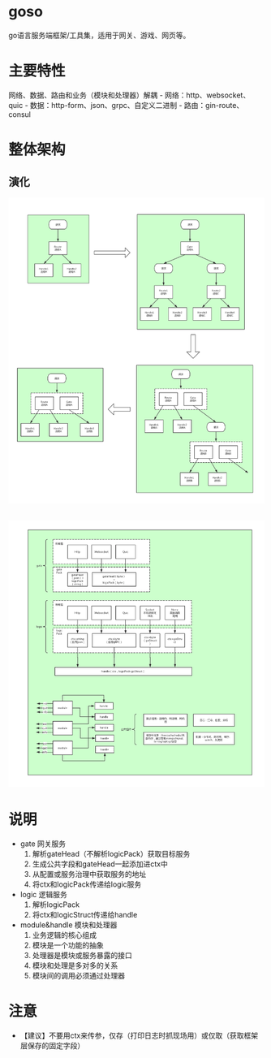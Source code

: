# goso

go语言服务端框架/工具集，适用于网关、游戏、网页等。

# 主要特性

网络、数据、路由和业务（模块和处理器）解耦
    - 网络：http、websocket、quic
    - 数据：http-form、json、grpc、自定义二进制
    - 路由：gin-route、consul

# 整体架构

## 演化
![](/docs/jpg/演化.jpg)

## 
![](/docs/jpg/架构.jpg)

# 说明
- gate 网关服务
    1. 解析gateHead（不解析logicPack）获取目标服务
    2. 生成公共字段和gateHead一起添加进ctx中
    3. 从配置或服务治理中获取服务的地址
    4. 将ctx和logicPack传递给logic服务
- logic 逻辑服务
    1. 解析logicPack
    2. 将ctx和logicStruct传递给handle
- module&handle 模块和处理器
    1. 业务逻辑的核心组成
    2. 模块是一个功能的抽象
    3. 处理器是模块或服务暴露的接口
    4. 模块和处理是多对多的关系
    5. 模块间的调用必须通过处理器

# 注意
- 【建议】不要用ctx来传参，仅存（打印日志时抓现场用）或仅取（获取框架层保存的固定字段）
